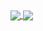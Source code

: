 <a href="https://github.com/StrawzyCode/github-readme-stats">
  <img align="center" src="https://github-readme-stats.vercel.app/api?username=StrawzyCode&show_icons=true&theme=gotham" />
</a>
<a href="https://github.com/StrawzyCode/convoychat">
  <img align="center" src="https://github-readme-stats.vercel.app/api/top-langs/?username=StrawzyCode&show_icons=true&theme=gotham&layout=compact" />
</a>


